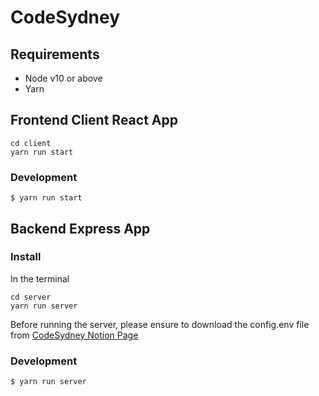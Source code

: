 # CodeSydney

## Requirements

* Node v10 or above
* Yarn


## Frontend Client React App
```git clone https://github.com/codesydney/codesydney.git
cd client
yarn run start
```

### Development
```
$ yarn run start
```

## Backend Express App


### Install
In the terminal

```git clone https://github.com/codesydney/codesydney.git
cd server
yarn run server
```

Before running the server, please ensure to download the config.env file from [CodeSydney Notion Page](https://www.notion.so/codesydney/03371433860e4e9e89fa2b0ac5ba966e?v=921ca5c48f794c929ec35640dddb4877&p=68890827fd5f41d4835c648cc1e1895d)

### Development
```
$ yarn run server
```